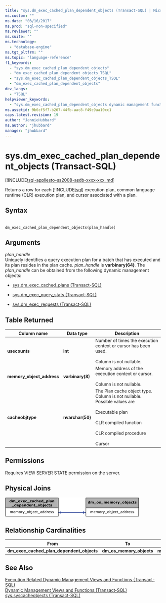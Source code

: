 ```yaml
---
title: "sys.dm_exec_cached_plan_dependent_objects (Transact-SQL) | Microsoft Docs"
ms.custom: ""
ms.date: "03/16/2017"
ms.prod: "sql-non-specified"
ms.reviewer: ""
ms.suite: ""
ms.technology: 
  - "database-engine"
ms.tgt_pltfrm: ""
ms.topic: "language-reference"
f1_keywords: 
  - "sys.dm_exec_cached_plan_dependent_objects"
  - "dm_exec_cached_plan_dependent_objects_TSQL"
  - "sys.dm_exec_cached_plan_dependent_objects_TSQL"
  - "dm_exec_cached_plan_dependent_objects"
dev_langs: 
  - "TSQL"
helpviewer_keywords: 
  - "sys.dm_exec_cached_plan_dependent_objects dynamic management function"
ms.assetid: 9b6cf5f7-b267-44fb-aac8-f49c9aa10cc1
caps.latest.revision: 19
author: "JennieHubbard"
ms.author: "jhubbard"
manager: "jhubbard"
---
```

# sys.dm_exec_cached_plan_dependent_objects (Transact-SQL)
[!INCLUDE[tsql-appliesto-ss2008-asdb-xxxx-xxx_md](../../includes/tsql-appliesto-ss2008-asdb-xxxx-xxx-md.md)]

  Returns a row for each [!INCLUDE[tsql](../../includes/tsql-md.md)] execution plan, common language runtime (CLR) execution plan, and cursor associated with a plan.  
  
## Syntax  
  
```  
  
dm_exec_cached_plan_dependent_objects(plan_handle)  
```  
  
## Arguments  
 *plan_handle*  
 Uniquely identifies a query execution plan for a batch that has executed and its plan resides in the plan cache. *plan_handle* is **varbinary(64)**. The *plan_handle* can be obtained from the following dynamic management objects:  
  
-   [sys.dm_exec_cached_plans &#40;Transact-SQL&#41;](../../relational-databases/system-dynamic-management-views/sys-dm-exec-cached-plans-transact-sql.md)  
  
-   [sys.dm_exec_query_stats &#40;Transact-SQL&#41;](../../relational-databases/system-dynamic-management-views/sys-dm-exec-query-stats-transact-sql.md)  
  
-   [sys.dm_exec_requests &#40;Transact-SQL&#41;](../../relational-databases/system-dynamic-management-views/sys-dm-exec-requests-transact-sql.md)  
  
## Table Returned  
  
|Column name|Data type|Description|  
|-----------------|---------------|-----------------|  
|**usecounts**|**int**|Number of times the execution context or cursor has been used.<br /><br /> Column is not nullable.|  
|**memory_object_address**|**varbinary(8)**|Memory address of the execution context or cursor.<br /><br /> Column is not nullable.|  
|**cacheobjtype**|**nvarchar(50)**|The Plan cache object type. Column is not nullable. Possible values are<br /><br /> Executable plan<br /><br /> CLR compiled function<br /><br /> CLR compiled procedure<br /><br /> Cursor|  
  
## Permissions  
 Requires VIEW SERVER STATE permission on the server.  
  
## Physical Joins  
 ![Relationship diagram](../../relational-databases/system-dynamic-management-views/media/dm-dependent-objects.gif "Relationship diagram")  
  
## Relationship Cardinalities  
  
|From|To|On|Relationship|  
|----------|--------|--------|------------------|  
|**dm_exec_cached_plan_dependent_objects**|**dm_os_memory_objects**|**memory_object_address**|One-to-one|  
  
## See Also  
 [Execution Related Dynamic Management Views and Functions &#40;Transact-SQL&#41;](../../relational-databases/system-dynamic-management-views/execution-related-dynamic-management-views-and-functions-transact-sql.md)   
 [Dynamic Management Views and Functions &#40;Transact-SQL&#41;](~/relational-databases/system-dynamic-management-views/system-dynamic-management-views.md)   
 [sys.syscacheobjects &#40;Transact-SQL&#41;](../../relational-databases/system-compatibility-views/sys-syscacheobjects-transact-sql.md)  
  
  
